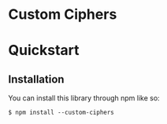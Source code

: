 # Custom Ciphers

# Quickstart
## Installation
You can install this library through npm like so:
```
$ npm install --custom-ciphers
```


